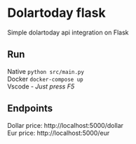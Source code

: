 # Dolartoday flask

Simple dolartoday api integration on Flask

## Run

Native ```python src/main.py``` <br>
Docker ```docker-compose up``` <br>
Vscode - <em>Just press F5</em>


## Endpoints

Dollar price: http://localhost:5000/dollar <br>
Eur price: http://localhost:5000/eur
